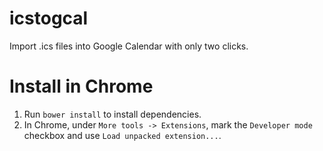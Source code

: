 # icstogcal
Import .ics files into Google Calendar with only two clicks.

# Install in Chrome
1. Run `bower install` to install dependencies.
2. In Chrome, under `More tools -> Extensions`, mark the `Developer mode`
checkbox and use `Load unpacked extension...`.
